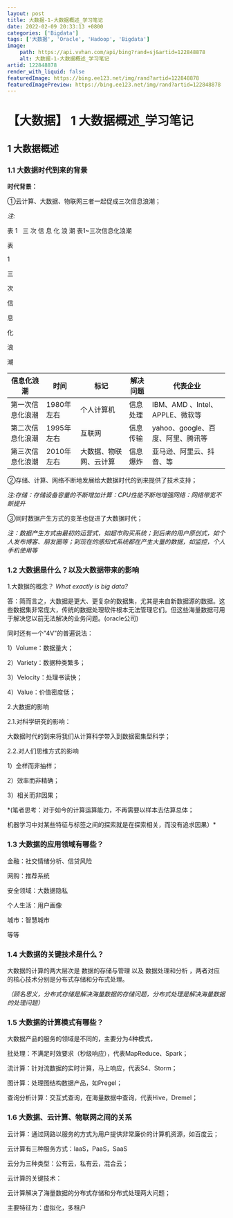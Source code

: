 ```yaml
---
layout: post
title: 大数据-1-大数据概述_学习笔记
date: 2022-02-09 20:33:13 +0800
categories: ['Bigdata']
tags: ['大数据', 'Oracle', 'Hadoop', 'Bigdata']
image:
    path: https://api.vvhan.com/api/bing?rand=sj&artid=122848878
    alt: 大数据-1-大数据概述_学习笔记
artid: 122848878
render_with_liquid: false
featuredImage: https://bing.ee123.net/img/rand?artid=122848878
featuredImagePreview: https://bing.ee123.net/img/rand?artid=122848878
---
```


# 【大数据】 1 大数据概述\_学习笔记

## 1 大数据概述

### 1.1 大数据时代到来的背景

**时代背景：**

①云计算、大数据、物联网三者一起促成三次信息浪潮；

*注:*
  




表
1
 
三
次
信
息
化
浪
潮
表1~三次信息化浪潮





表

1



三

次

信

息

化

浪

潮

| 信息化浪潮 | 时间 | 标记 | 解决问题 | 代表企业 |
| --- | --- | --- | --- | --- |
| 第一次信息化浪潮 | 1980年左右 | 个人计算机 | 信息处理 | IBM、AMD 、Intel、APPLE、微软等 |
| 第二次信息化浪潮 | 1995年左右 | 互联网 | 信息传输 | yahoo、google、百度、阿里、腾讯等 |
| 第三次信息化浪潮 | 2010年左右 | 大数据、物联网、云计算 | 信息爆炸 | 亚马逊、阿里云、抖音、等 |

②存储、计算、网络不断地发展给大数据时代的到来提供了技术支持；
  
*注:存储：存储设备容量的不断增加计算：CPU性能不断地增强网络：网络带宽不断提升*

③同时数据产生方式的变革也促进了大数据时代；
  
*注：数据产生方式由最初的运营式，如超市购买系统；到后来的用户原创式，如个人发布博客、朋友圈等；到现在的感知式系统都在产生大量的数据，如监控，个人手机使用等*

### 1.2 大数据是什么？以及大数据带来的影响

1.大数据的概念？
*What exactly is big data?*

答：简而言之，大数据是更大、更复杂的数据集，尤其是来自新数据源的数据。这些数据集非常庞大，传统的数据处理软件根本无法管理它们。但这些海量数据可用于解决您以前无法解决的业务问题。(oracle公司)

同时还有一个"4V"的普遍说法：
  
1）Volume：数据量大；
  
2）Variety：数据种类繁多；
  
3）Velocity：处理书读快；
  
4）Value：价值密度低；
  
2.大数据的影响

2.1.对科学研究的影响：

大数据时代的到来将我们从计算科学带入到数据密集型科学；

2.2.对人们思维方式的影响
  
1）全样而非抽样；
  
2）效率而非精确；
  
3）相关而非因果；
  
*(笔者思考：对于如今的计算运算能力，不再需要以样本去估算总体；
  
机器学习中对某些特征与标签之间的探索就是在探索相关，而没有追求因果）*

### 1.3 大数据的应用领域有哪些？

金融：社交情绪分析、信贷风险
  
网购：推荐系统
  
安全领域：大数据隐私
  
个人生活：用户画像
  
城市：智慧城市
  
等等

### 1.4 大数据的关键技术是什么？

大数据的计算的两大层次是
数据的存储与管理
以及
数据处理和分析
，两者对应的核心技术分别是分布式存储和分布式处理。

*（顾名思义，分布式存储是解决海量数据的存储问题，分布式处理是解决海量数据的处理问题）*

### 1.5 大数据的计算模式有哪些？

大数据产品的服务的领域是不同的，主要分为4种模式，

批处理：不满足时效要求（秒级响应），代表MapReduce、Spark；
  
流计算：针对流数据的实时计算，马上响应，代表S4、Storm；
  
图计算：处理图结构数据产品，如Pregel；
  
查询分析计算：交互式查询，在海量数据中查询，代表Hive，Dremel；

### 1.6 大数据、云计算、物联网之间的关系

云计算：通过网路以服务的方式为用户提供非常廉价的计算机资源，如百度云；

云计算有三种服务方式：IaaS，PaaS，SaaS

云分为三种类型：公有云，私有云，混合云；

云计算的关键技术：
  
云计算解决了海量数据的分布式存储和分布式处理两大问题；
  
主要特征为：虚拟化，多租户